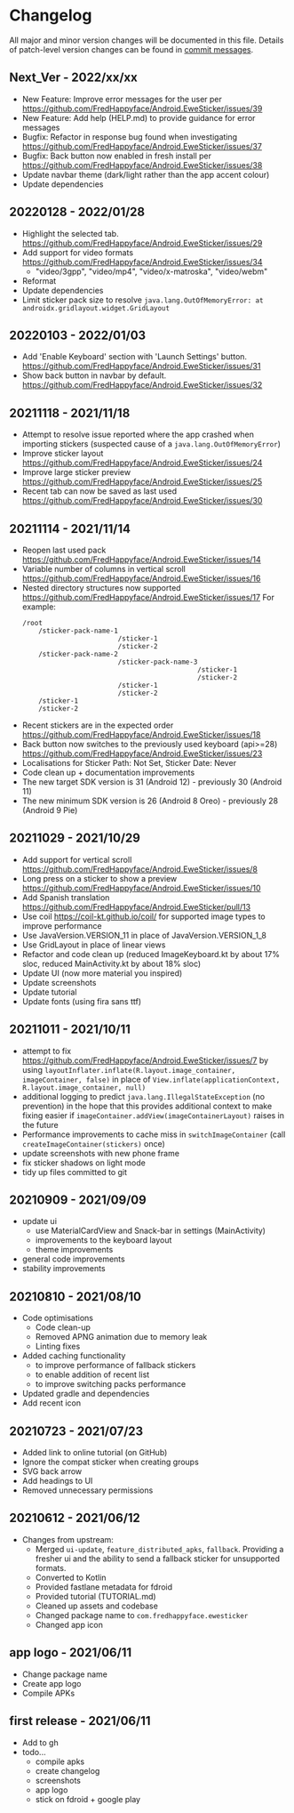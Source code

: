 # Changelog

All major and minor version changes will be documented in this file. Details of
patch-level version changes can be found in [commit messages](../../commits/master).

<!--
## Next_Ver - 2022/xx/xx
-->

## Next_Ver - 2022/xx/xx

- New Feature: Improve error messages for the user per https://github.com/FredHappyface/Android.EweSticker/issues/39
- New Feature: Add help (HELP.md) to provide guidance for error messages
- Bugfix: Refactor in response bug found when investigating https://github.com/FredHappyface/Android.EweSticker/issues/37
- Bugfix: Back button now enabled in fresh install per https://github.com/FredHappyface/Android.EweSticker/issues/38
- Update navbar theme (dark/light rather than the app accent colour)
- Update dependencies

## 20220128 - 2022/01/28

- Highlight the selected tab. https://github.com/FredHappyface/Android.EweSticker/issues/29
- Add support for video formats https://github.com/FredHappyface/Android.EweSticker/issues/34
	- "video/3gpp", "video/mp4", "video/x-matroska", "video/webm"
- Reformat
- Update dependencies
- Limit sticker pack size to resolve `java.lang.OutOfMemoryError: at androidx.gridlayout.widget.GridLayout`

## 20220103 - 2022/01/03

- Add 'Enable Keyboard' section with 'Launch Settings' button. https://github.com/FredHappyface/Android.EweSticker/issues/31
- Show back button in navbar by default. https://github.com/FredHappyface/Android.EweSticker/issues/32

## 20211118 - 2021/11/18

- Attempt to resolve issue reported where the app crashed when importing stickers (suspected cause
  of a `java.lang.OutOfMemoryError`)
- Improve sticker layout https://github.com/FredHappyface/Android.EweSticker/issues/24
- Improve large sticker preview https://github.com/FredHappyface/Android.EweSticker/issues/25
- Recent tab can now be saved as last used https://github.com/FredHappyface/Android.EweSticker/issues/30

## 20211114 - 2021/11/14

- Reopen last used pack https://github.com/FredHappyface/Android.EweSticker/issues/14
- Variable number of columns in vertical scroll https://github.com/FredHappyface/Android.EweSticker/issues/16
- Nested directory structures now supported https://github.com/FredHappyface/Android.EweSticker/issues/17
	For example:
	```none
	/root
		/sticker-pack-name-1
							/sticker-1
							/sticker-2
		/sticker-pack-name-2
							/sticker-pack-name-3
												/sticker-1
												/sticker-2
							/sticker-1
							/sticker-2
		/sticker-1
		/sticker-2
	```
- Recent stickers are in the expected order https://github.com/FredHappyface/Android.EweSticker/issues/18
- Back button now switches to the previously used keyboard (api>=28) https://github.com/FredHappyface/Android.EweSticker/issues/23
- Localisations for Sticker Path: Not Set, Sticker Date: Never
- Code clean up + documentation improvements
- The new target SDK version is 31 (Android 12) - previously 30 (Android 11)
- The new minimum SDK version is 26 (Android 8 Oreo) - previously 28 (Android 9 Pie)

## 20211029 - 2021/10/29

- Add support for vertical scroll https://github.com/FredHappyface/Android.EweSticker/issues/8
- Long press on a sticker to show a preview https://github.com/FredHappyface/Android.EweSticker/issues/10
- Add Spanish translation https://github.com/FredHappyface/Android.EweSticker/pull/13
- Use coil https://coil-kt.github.io/coil/ for supported image types to improve performance
- Use JavaVersion.VERSION_11 in place of JavaVersion.VERSION_1_8
- Use GridLayout in place of linear views
- Refactor and code clean up (reduced ImageKeyboard.kt by about 17% sloc, reduced MainActivity.kt by about 18% sloc)
- Update UI (now more material you inspired)
- Update screenshots
- Update tutorial
- Update fonts (using fira sans ttf)

## 20211011 - 2021/10/11

- attempt to fix https://github.com/FredHappyface/Android.EweSticker/issues/7
	by using `layoutInflater.inflate(R.layout.image_container, imageContainer, false)`
	in place of `View.inflate(applicationContext, R.layout.image_container, null)`
- additional logging to predict `java.lang.IllegalStateException` (no prevention)
	in the hope that this provides additional context to make fixing easier if
	`imageContainer.addView(imageContainerLayout)` raises in the future
- Performance improvements to cache miss in `switchImageContainer`
	(call `createImageContainer(stickers)` once)
- update screenshots with new phone frame
- fix sticker shadows on light mode
- tidy up files committed to git

## 20210909 - 2021/09/09

- update ui
	- use MaterialCardView and Snack-bar in settings (MainActivity)
	- improvements to the keyboard layout
	- theme improvements
- general code improvements
- stability improvements

## 20210810 - 2021/08/10

- Code optimisations
	- Code clean-up
	- Removed APNG animation due to memory leak
	- Linting fixes
- Added caching functionality
	- to improve performance of fallback stickers
	- to enable addition of recent list
	- to improve switching packs performance
- Updated gradle and dependencies
- Add recent icon

## 20210723 - 2021/07/23

- Added link to online tutorial (on GitHub)
- Ignore the compat sticker when creating groups
- SVG back arrow
- Add headings to UI
- Removed unnecessary permissions

## 20210612 - 2021/06/12

- Changes from upstream:
	- Merged `ui-update`, `feature_distributed_apks`, `fallback`. Providing a fresher
		ui and the ability to send a fallback sticker for unsupported formats.
	- Converted to Kotlin
	- Provided fastlane metadata for fdroid
	- Provided tutorial (TUTORIAL.md)
	- Cleaned up assets and codebase
	- Changed package name to `com.fredhappyface.ewesticker`
	- Changed app icon

## app logo - 2021/06/11

- Change package name
- Create app logo
- Compile APKs

## first release - 2021/06/11

- Add to gh
- todo...
	- compile apks
	- create changelog
	- screenshots
	- app logo
	- stick on fdroid + google play
